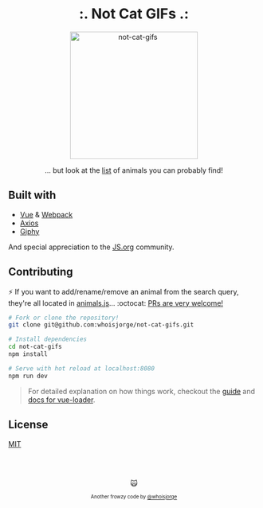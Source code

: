 <h1 align="center">:. Not Cat GIFs .:</h1>
<p align="center">
  <img src="https://cdnjs.cloudflare.com/ajax/libs/emojione/2.2.7/assets/svg/1f63f.svg" width="256" height"256" alt="not-cat-gifs">
  <br>

</p>

<p align="center">... but look at the <a href="/src/animals.js">list</a> of animals you can probably find!</p>


## Built with

- [Vue](https://vuejs.org) & [Webpack](https://webpack.github.io)
- [Axios](https://github.com/mzabriskie/axios)
- [Giphy](https://developers.giphy.com)

And special appreciation to the [JS.org](https://JS.org) community.


## Contributing

⚡️ If you want to add/rename/remove an animal from the search query, they're all located in [animals.js](src/animals.js)... :octocat: [PRs are very welcome!](https://github.com/whoisjorge/not-cat-gifs/edit/master/src/animals.js)


``` bash
# Fork or clone the repository!
git clone git@github.com:whoisjorge/not-cat-gifs.git

# Install dependencies
cd not-cat-gifs
npm install

# Serve with hot reload at localhost:8080
npm run dev
```

> For detailed explanation on how things work, checkout the [guide](http://vuejs-templates.github.io/webpack/) and [docs for vue-loader](http://vuejs.github.io/vue-loader).


<!-- ##
<p align="center">
  <img src="media.gif" width="512" height"512" alt="not-cat-gifs">
</p> -->

## License

[MIT](LICENSE)


<br><br>
<p align="center">🙀</p>
<p align="center">
  <sub><sup>Another frowzy code by <a href="http://www.whoisjorge.me">@whoisjorge</a></sup></sub>
</p>
